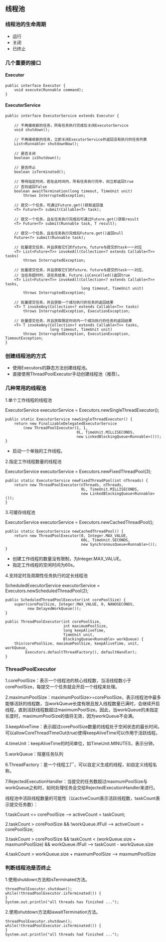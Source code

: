 ## 线程池

### 线程池的生命周期

- 运行
- 关闭
- 已终止

### 几个重要的接口

#### Executor
    
    public interface Executor {
        void execute(Runnable command);
    }

#### ExecutorService

    public interface ExecutorService extends Executor {
        
        // 不再接收新的任务，所有任务执行完成后关闭ExecutorService
        void shutdown();
    
        // 不再接收新的任务，立即关闭ExecutorService并返回没有执行的任务列表
        List<Runnable> shutdownNow();
    
        // 是否关闭
        boolean isShutdown();
    
        // 是否终止
        boolean isTerminated();
 
        // 等待指定时间，若在此时间内，所有任务执行完毕，则立即返回true
        // 否则返回false
        boolean awaitTermination(long timeout, TimeUnit unit)
            throws InterruptedException;
    
        // 提交一个任务，可通过Future.get()获取返回值
        <T> Future<T> submit(Callable<T> task);
    
        // 提交一个任务，且在任务执行完成后可通过Future.get()获取result
        <T> Future<T> submit(Runnable task, T result);
    
        // 提交一个任务，且在任务执行完成后Future.get()返回null
        Future<?> submit(Runnable task);
    
        // 批量提交任务，并且获取它们的future，future与提交的task一一对应
        <T> List<Future<T>> invokeAll(Collection<? extends Callable<T>> tasks)
            throws InterruptedException;
    
        // 批量提交任务，并且获取它们的future，future与提交的task一一对应，
        // 当任务超时时，该任务结束，Future.isCancelled()返回true
        <T> List<Future<T>> invokeAll(Collection<? extends Callable<T>> tasks,
                                      long timeout, TimeUnit unit)
            throws InterruptedException;
    
        // 批量提交任务，并且获取一个成功执行的任务的返回结果
        <T> T invokeAny(Collection<? extends Callable<T>> tasks)
            throws InterruptedException, ExecutionException;
    
        // 批量提交任务，并且获取限定时间内一个成功执行的任务的返回结果
        <T> T invokeAny(Collection<? extends Callable<T>> tasks,
                        long timeout, TimeUnit unit)
            throws InterruptedException, ExecutionException, TimeoutException;
    }

### 创建线程池的方式

- 使用Executors的静态方法创建线程池。
- 直接使用ThreadPoolExecutor手动创建线程池（推荐）。

### 几种常用的线程池

1.单个工作线程的线程池 

ExecutorService executorService = Executors.newSingleThreadExecutor();

    public static ExecutorService newSingleThreadExecutor() {
        return new FinalizableDelegatedExecutorService
            (new ThreadPoolExecutor(1, 1,
                                    0L, TimeUnit.MILLISECONDS,
                                    new LinkedBlockingQueue<Runnable>()));
    }
    
- 启动一个单独的工作线程。


2.指定工作线程数量的线程池

ExecutorService executorService = Executors.newFixedThreadPool(3);

    public static ExecutorService newFixedThreadPool(int nThreads) {
        return new ThreadPoolExecutor(nThreads, nThreads,
                                      0L, TimeUnit.MILLISECONDS,
                                      new LinkedBlockingQueue<Runnable>());
    }
    
3.可缓存线程池

ExecutorService executorService = Executors.newCachedThreadPool();

    public static ExecutorService newCachedThreadPool() {
        return new ThreadPoolExecutor(0, Integer.MAX_VALUE,
                                      60L, TimeUnit.SECONDS,
                                      new SynchronousQueue<Runnable>());
    }

- 创建工作线程的数量没有限制，为Integer.MAX_VALUE。
- 指定工作线程的空闲时间为60s。

4.支持定时及周期性任务执行的定长线程池

ScheduledExecutorService executorService = Executors.newScheduledThreadPool(2);

    public ScheduledThreadPoolExecutor(int corePoolSize) {
        super(corePoolSize, Integer.MAX_VALUE, 0, NANOSECONDS,
              new DelayedWorkQueue());
    }
    
    public ThreadPoolExecutor(int corePoolSize,
                              int maximumPoolSize,
                              long keepAliveTime,
                              TimeUnit unit,
                              BlockingQueue<Runnable> workQueue) {
        this(corePoolSize, maximumPoolSize, keepAliveTime, unit, workQueue,
             Executors.defaultThreadFactory(), defaultHandler);
    }


### ThreadPoolExecutor

1.corePoolSize：表示一个线程池的核心线程数，当活线程数小于corePoolSize，每提交一个任务就会开启一个线程来处理。

2.maximumPoolSize：maximumPoolSize>=corePoolSize，表示线程池中最多能够活跃的线程数，当workQueue长度有限且放入线程数量已满时，会继续开启线程，直到活跃线程数超过maximumPoolSize。因此，当workQueue的未指定长度时，maximumPoolSize的值将无效，因为workQueue不会满。

3.keepAliveTime：表示超过corePoolSize数量的线程处于空闲状态的最长时间，可以allowCoreThreadTimeOut(true)使得keepAliveTime可以作用于活跃线程。

4.timeUnit：keepAliveTime的时间单位，如TimeUnit.MINUTES，表示分钟。

5.workQueue：阻塞任务队列

6.ThreadFactory：是一个线程工厂，可以自定义生成的线程，如自定义线程名称。

7.RejectedExecutionHandler：当提交的任务数超过maxmumPoolSize与workQueue之和时，如何处理任务会交给RejectedExecutionHandler来进行。
	
	
线程池中活跃线程数量的可能性（以activeCount表示活跃线程数，taskCount表示提交任务数）：
	
1.taskCount <= corePoolSize --> activeCount = taskCount;

2.taskCount > corePoolSize && !workQueue.ifFull --> activeCount = corePoolSize;

3.taskCount > corePoolSize && taskCount < (workQueue.size + maxmumPoolSize) && workQueue.ifFull --> taskCount - workQueue.size

4.taskCount > workQueue.size + maxmumPoolSize --> maxmumPoolSize

### 判断线程池是否终止

1.使用shutdown方法和isTerminated方法。

    threadPoolExecutor.shutdown();
    while(!threadPoolExecutor.isTerminated()) {
    }
    System.out.println("all threads has finished ...");
    
2.使用shutdown方法和iawaitTermination方法。

    threadPoolExecutor.shutdown();
    while(!threadPoolExecutor.isTerminated()) {
    }
    System.out.println("all threads had finished ...");
       
